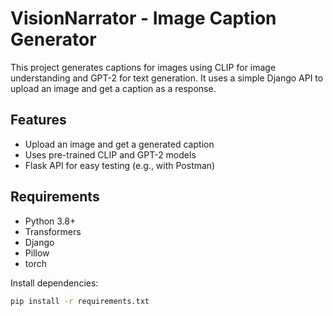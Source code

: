 # VisionNarrator - Image Caption Generator

This project generates captions for images using CLIP for image understanding and GPT-2 for text generation. It uses a simple Django API to upload an image and get a caption as a response.

## Features

- Upload an image and get a generated caption
- Uses pre-trained CLIP and GPT-2 models
- Flask API for easy testing (e.g., with Postman)

## Requirements

- Python 3.8+
- Transformers
- Django
- Pillow
- torch

Install dependencies:

```bash
pip install -r requirements.txt

